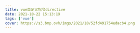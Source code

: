 ```yaml
---
title: vue自定义指令directive
date: 2021-10-22 15:13:19
tags: ['vue']
cover: https://s3.bmp.ovh/imgs/2021/10/52fd491754edacb4.png
---
```


